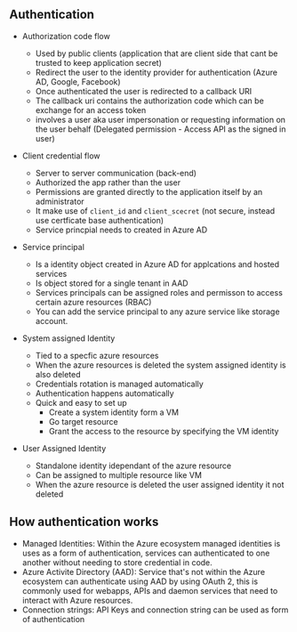 ## Authentication

- Authorization code flow
  - Used by public clients (application that are client side that cant be trusted to keep application secret)
  - Redirect the user to the identity provider for authentication (Azure AD, Google, Facebook)
  - Once authenticated the user is redirected to a callback URI
  - The callback uri contains the authorization code which can be exchange for an access token
  - involves a user aka user impersonation or requesting information on the user behalf (Delegated permission - Access API as the signed in user)
 
 - Client credential flow
   - Server to server communication (back-end)
   - Authorized the app rather than the user
   - Permissions are granted directly to the application itself by an administrator
   - It make use of `client_id` and `client_scecret` (not secure, instead use certficate base authentication)
   - Service princpial needs to created in Azure AD

- Service principal
  - Is a identity object created in Azure AD for applcations and hosted services
  - Is object stored for a single tenant in AAD
  - Services principals can be assigned roles and permisson to access certain azure resources (RBAC)
  - You can add the service principal to any azure service like storage account. 

- System assigned Identity
  - Tied to a specfic azure resources
  - When the azure resources is deleted the system assigned identity is also deleted
  - Credentials rotation is managed automatically
  - Authentication happens automatically
  - Quick and easy to set up
    - Create a system identity form a VM
    - Go target resource
    - Grant the access to the resource by specifying the VM identity
   
- User Assigned Identity
  - Standalone identity idependant of the azure resource
  - Can be assigned to multiple resource like VM
  - When the azure resource is deleted the user assigned identity it not deleted
 

## How authentication works

- Managed Identities: Within the Azure ecosystem managed identities is uses as a form of authentication, services can authenticated to one another without needing to store credential in code. 
- Azure Activite Directory (AAD): Service that's not within the Azure ecosystem can authenticate using AAD by using OAuth 2, this is commonly used for webapps, APIs and daemon services that need to interact with Azure resources.
- Connection strings: API Keys and connection string can be used as form of authentication
  
